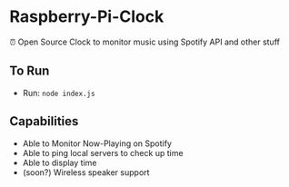 # Raspberry-Pi-Clock
⏰ Open Source Clock to monitor music using Spotify API and other stuff

## To Run
 - Run:
`node index.js`

## Capabilities
 * Able to Monitor Now-Playing on Spotify
 * Able to ping local servers to check up time
 * Able to display time
 * (soon?) Wireless speaker support

